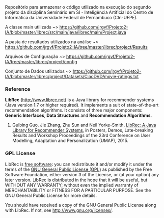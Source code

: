 Repositório para armazenar o código utilizado na execução do segundo projeto da disciplina Seminário em SI - Inteligência Artificial do Centro de Informática da Universidade Federal de Pernambuco (CIn-UFPE).

A classe main utilizada ~> https://github.com/jrgvf/Projeto2-IA/blob/master/librec/src/main/java/librec/main/Project.java

A pasta de resultados utilizados na análise ~> https://github.com/jrgvf/Projeto2-IA/tree/master/librec/project/Results

Arquivos de Configuração ~> https://github.com/jrgvf/Projeto2-IA/tree/master/librec/project/config

Conjunto de Dados utilizados ~> https://github.com/jrgvf/Projeto2-IA/blob/master/librec/project/Datasets/CiaoDVD/movie-ratings.txt

### Reference

**LibRec** (http://www.librec.net) is a Java library for recommender systems (Java version 1.7 or higher required). It implements a suit of state-of-the-art recommendation algorithms. It consists of three major components: **Generic Interfaces**, **Data Structures** and **Recommendation Algorithms**. 

1. Guibing Guo, Jie Zhang, Zhu Sun and Neil Yorke-Smith, [LibRec: A Java Library for Recommender Systems](http://ceur-ws.org/Vol-1388/demo_paper1.pdf), in Posters, Demos, Late-breaking Results and Workshop Proceedings of the 23rd Conference on User Modelling, Adaptation and Personalization (UMAP), 2015.


### GPL License

LibRec is [free software](http://www.gnu.org/philosophy/free-sw.html): you can redistribute it and/or modify it under the terms of the [GNU General Public License (GPL)](http://www.gnu.org/licenses/gpl.html) as published by the Free Software Foundation, either version 3 of the License, or (at your option) any later version. LibRec is distributed in the hope that it will be useful, but WITHOUT ANY WARRANTY; without even the implied warranty of MERCHANTABILITY or FITNESS FOR A PARTICULAR PURPOSE. See the GNU General Public License for more details. 

You should have received a copy of the GNU General Public License along with LibRec. If not, see http://www.gnu.org/licenses/.

